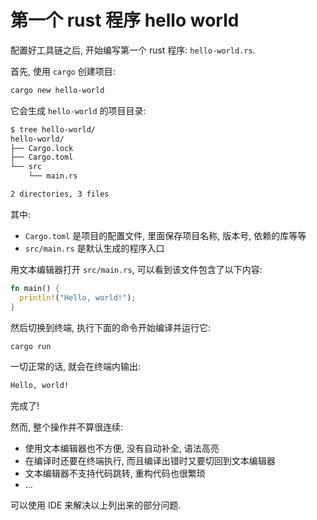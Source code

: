 # 第一个 rust 程序 hello world

配置好工具链之后, 开始编写第一个 rust 程序: `hello-world.rs`.

首先, 使用 `cargo` 创建项目:

```bash
cargo new hello-world
```

它会生成 `hello-world` 的项目目录:

```bash
$ tree hello-world/
hello-world/
├── Cargo.lock
├── Cargo.toml
└── src
    └── main.rs

2 directories, 3 files
```

其中:

- `Cargo.toml` 是项目的配置文件, 里面保存项目名称, 版本号, 依赖的库等等
- `src/main.rs` 是默认生成的程序入口

用文本编辑器打开 `src/main.rs`, 可以看到该文件包含了以下内容:

```rust
fn main() {
  println!("Hello, world!");
}
```

然后切换到终端, 执行下面的命令开始编译并运行它:

```bash
cargo run
```

一切正常的话, 就会在终端内输出:

```bash
Hello, world!
```

完成了!

然而, 整个操作并不算很连续:

- 使用文本编辑器也不方便, 没有自动补全, 语法高亮
- 在编译时还要在终端执行, 而且编译出错时又要切回到文本编辑器
- 文本编辑器不支持代码跳转, 重构代码也很繁琐
- ...

可以使用 IDE 来解决以上列出来的部分问题.